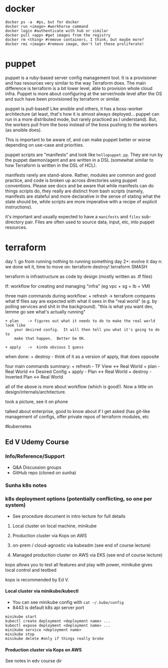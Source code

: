 # docker

```
docker ps -a  #ps, but for docker
docker run <image> #workhorse command
docker login #authenticate with hub or similar
docker pull <app> #get images from the registry
docker rm <thing> #remove containers, I think, but maybe more?
docker rmi <image> #remove image, don't let these proliferate!
```


# puppet
puppet is a ruby-based server config management tool.  It is a provisioner and
has resources very similar to the way Terraform does.  The main difference is
terraform is a bit lower level, able to provision whole cloud infra.  Puppet is
more about configuring at the server/node level after the OS and such have been
provisioned by terraform or similar.

puppet is pull-based!  Like ansible and others, it has a boss-worker
architecture (at least, that's how it is almost always deployed... puppet can
run in a more distributed mode, but rarely practiced as I understand).  But, the
workers pull from the boss instead of the boss pushing to the workers (as
ansible does).

This is important to be aware of, and can make puppet better or worse depending
on use-case and priorities.

puppet scripts are "manifests" and look like  `hellopuppet.pp`.  They are run by
the puppet daemon/agent and are written in a DSL (somewhat similar to how
Terraform is written in the DSL of HCL).

manifests rarely are stand-alone.  Rather, modules are common and good practice,
and code is broken up across directories using puppet conventions.  Please see
docs and be aware that while manifests can do things scripts do, they really are
distinct from bash scripts (namely, manifests are stateful and more declarative
in the sense of stating what the state should be, while scripts are more
imperative with a recipe of explicit instructions).

it's important and usually expected to have a `manifests` and `files`
sub-directory pair.  Files are often used to source data, input, etc, into
puppet resources.


# terraform

day 1: go from running nothing to running something
day 2+: evolve it
day n: we done wit it, time to move on: terraform destroy! terraform SMASH

terraform is infrastructure as code by design (mostly written as .tf files)

tf:
    workflow for creating and managing "infra" (eg vpc + sg + lb + VM)

three main commands during workflow:
    + refresh -> terraform compares what tf files say are expected with what it
    sees in the "real world" (e.g. by polling services and shit in the
    background).  "this is what you want dev, lemme go see what's actually
    running"

    + plan    -> figures out what it needs to do to make the real world look like
        your desired config.  It will then tell you what it's going to do to
        make that happen.  Better be OK.

    + apply   ->  kinda obvious I guess 

when done:
    + destroy - think of it as a version of apply, that does opposite

four main commands summary:
    + refresh - TF View <-> Real World
    + plan    - Real World <-> Desired Config
    + apply   - Plan <-> Real World
    + destroy - Inverted Plan <-> Real World
    
all of the above is more about workflow (which is good!).  Now a little on
design/internals/architecture.

took a picture, see it on phone

talked about enterprise, good to know about if I get asked (has git-like
management of configs, offer private repos of terraform modules, etc


#kubernetes

## Ed V Udemy Course

### Info/Reference/Support

+ Q&A Discussion groups
+ GitHub repo (cloned on sunha)

### Sunha k8s notes

### k8s deployment options (potentially conflicting, so one per system)

+ See procedure document in intro lecture for full details

1. Local cluster on local machine, minikube

2. Production cluster via Kops on AWS

3. on-prem / cloud-agnostic via kubeadm (see end of course lecture)

4. Managed production cluster on AWS via EKS (see end of course lecture)

kops allows you to test all features and play with power,
minikube gives local control and testbed

kops is recommended by Ed V.

#### Local cluster via minikube/kubectl

+ You can see minikube config with `cat ~/.kube/config` 
+ 8443 is default k8s api server port

```
minikube start
kubectl create deployment <deployment name> ...
kubectl expose deployment <deployment name> ...
minikube service <deployment name>
minikube stop
minikube delete #only if things really broke
```

#### Production cluster via Kops on AWS
See notes in edv course dir
